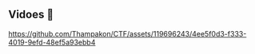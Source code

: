 ## Vidoes 🎥

https://github.com/Thampakon/CTF/assets/119696243/4ee5f0d3-f333-4019-9efd-48ef5a93ebb4

